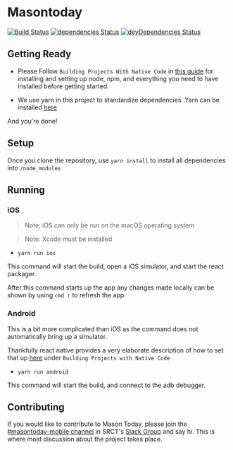 # Masontoday

[![Build Status](https://travis-ci.org/srct/masontoday.svg?branch=master)](https://travis-ci.org/srct/masontoday)
[![dependencies Status](https://david-dm.org/srct/masontoday/status.svg)](https://david-dm.org/srct/masontoday)
[![devDependencies Status](https://david-dm.org/srct/masontoday/dev-status.svg)](https://david-dm.org/srct/masontoday?type=dev)

## Getting Ready

*   Please Follow `Building Projects With Native Code` in [this guide](https://facebook.github.io/react-native/docs/getting-started.html) for installing and setting up node, npm, and everything you need to have installed before getting started.

*   We use yarn in this project to standardize dependencies.
    Yarn can be installed [here](https://yarnpkg.com/en/docs/install)

And you're done!

## Setup

Once you clone the repository, use `yarn install` to install all dependencies into `/node_modules`

## Running

### iOS

> Note: iOS can only be run on the macOS operating system

> Note: Xcode must be installed

*   `yarn run ios`

This command will start the build, open a iOS simulator, and start the react packager.

After this command starts up the app any changes made locally can be shown by using `cmd r` to refresh the app.

### Android

This is a bit more complicated than iOS as the command does not automatically bring up a simulator.

Thankfully react native provides a very elaborate description of how to set that up [here](https://facebook.github.io/react-native/docs/getting-started.html) under `Building Projects with Native Code`

*   `yarn run android`

This command will start the build, and connect to the adb debugger.

## Contributing

If you would like to contribute to Mason Today, please join the [#masontoday-mobile channel](https://srct.slack.com/messages/masontoday-mobile/details/)
in SRCT's [Slack Group](https://srct.slack.com) and say hi. This is where most discussion about the project takes place.
